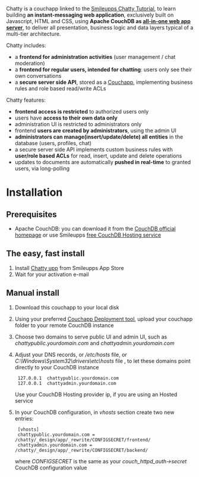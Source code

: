 Chatty is a couchapp linked to the [Smileupps Chatty Tutorial](https://www.smileupps/couchapp-tutorial-chatty), to learn building **an instant-messaging web application**, exclusively built on Javascript, HTML and CSS, using **Apache CouchDB as [all-in-one web app server](https://www.smileupps/couchdb-all-in-one-web-app-server)**, to deliver all presentation, business logic and data layers typical of a multi-tier architecture.

Chatty includes:

* a **frontend for administration activities** (user management / chat moderation)
* a **frontend for regular users, intended for chatting**: users only see their own conversations
* a **secure server side API**, stored as a [Couchapp](https://www.smileupps.com/couchapps), implementing business rules and role based read/write ACLs

Chatty features:

* **frontend access is restricted** to authorized users only
* users have **access to their own data only**
* administration UI is restricted to administrators only
* frontend **users are created by administrators**, using the admin UI
* **administrators can manage(insert/update/delete) all entities** in the database (users, profiles, chat)
* a secure server side API implements custom business rules with **user/role based ACLs** for read, insert, update and delete operations
* updates to documents are automatically **pushed in real-time** to granted users, via long-polling

# Installation

## Prerequisites

* Apache CouchDB: you can download it from the [CouchDB official homepage](http://couchdb.apache.org) or use Smileupps [free CouchDB Hosting service](https://www.smileupps.com/couchdb-hosting)

## The easy, fast install

1. Install [Chatty upp](https://www.smileupps.com/store/apps/chatty-couchapp-tutorial) from Smileupps App Store
2. Wait for your activation e-mail 

## Manual install

1. Download this couchapp to your local disk
2. Using your preferred [Couchapp Deployment tool](https://www.smileupps.com/wiki), upload your couchapp folder to your remote CouchDB instance
3. Choose two domains to serve public UI and admin UI, such as *chattypublic.yourdomain.com* and *chattyadmin.yourdomain.com*  
4. Adjust your DNS records, or */etc/hosts* file, or *C:\Windows\System32\drivers\etc\hosts* file , to let these domains point directly to your CouchDB instance

        127.0.0.1  chattypublic.yourdomain.com
        127.0.0.1  chattyadmin.yourdomain.com
        
    Use your CouchDB Hosting provider ip, if you are using an Hosted service
        
5. In your CouchDB configuration, in *vhosts* section create two new entries:

        [vhosts]
        chattypublic.yourdomain.com = /chatty/_design/app/_rewrite/CONFIGSECRET/frontend/
        chattyadmin.yourdomain.com = /chatty/_design/app/_rewrite/CONFIGSECRET/backend/

    where *CONFIGSECRET* is the same as your *couch_httpd_auth->secret* CouchDB configuration value

